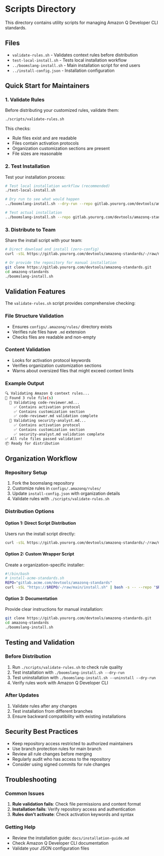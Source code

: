 # Scripts Directory

This directory contains utility scripts for managing Amazon Q Developer CLI standards.

## Files

- `validate-rules.sh` - Validates context rules before distribution
- `test-local-install.sh` - Tests local installation workflow
- `../boomslang-install.sh` - Main installation script for end users
- `../install-config.json` - Installation configuration

## Quick Start for Maintainers

### 1. Validate Rules

Before distributing your customized rules, validate them:

```bash
./scripts/validate-rules.sh
```

This checks:
- Rule files exist and are readable
- Files contain activation protocols
- Organization customization sections are present
- File sizes are reasonable

### 2. Test Installation

Test your installation process:

```bash
# Test local installation workflow (recommended)
./test-local-install.sh

# Dry run to see what would happen  
../boomslang-install.sh --dry-run --repo gitlab.yourorg.com/devtools/amazonq-standards

# Test actual installation
../boomslang-install.sh --repo gitlab.yourorg.com/devtools/amazonq-standards --branch develop
```

### 3. Distribute to Team

Share the install script with your team:

```bash
# Direct download and install (zero-config)
curl -sSL https://gitlab.yourorg.com/devtools/amazonq-standards/-/raw/main/boomslang-install.sh | bash

# Or provide the repository for manual installation
git clone https://gitlab.yourorg.com/devtools/amazonq-standards.git
cd amazonq-standards
./boomslang-install.sh
```

## Validation Features

The `validate-rules.sh` script provides comprehensive checking:

### File Structure Validation
- Ensures `configs/.amazonq/rules/` directory exists
- Verifies rule files have `.md` extension
- Checks files are readable and non-empty

### Content Validation
- Looks for activation protocol keywords
- Verifies organization customization sections
- Warns about oversized files that might exceed context limits

### Example Output

```bash
🔍 Validating Amazon Q context rules...
📁 Found 3 rule file(s)
  📄 Validating code-reviewer.md...
    ✅ Contains activation protocol
    ✅ Contains customization section
    ✅ code-reviewer.md validation complete
  📄 Validating security-analyst.md...
    ✅ Contains activation protocol
    ✅ Contains customization section
    ✅ security-analyst.md validation complete
✅ All rule files passed validation!
📦 Ready for distribution
```

## Organization Workflow

### Repository Setup
1. Fork the boomslang repository
2. Customize rules in `configs/.amazonq/rules/`
3. Update `install-config.json` with organization details
4. Validate rules with `./scripts/validate-rules.sh`

### Distribution Options

#### Option 1: Direct Script Distribution
Users run the install script directly:
```bash
curl -sSL https://gitlab.yourorg.com/devtools/amazonq-standards/-/raw/main/install.sh | bash -s -- --repo gitlab.yourorg.com/devtools/amazonq-standards
```

#### Option 2: Custom Wrapper Script
Create a organization-specific installer:
```bash
#!/bin/bash
# install-acme-standards.sh
REPO="gitlab.acme.com/devtools/amazonq-standards"
curl -sSL "https://$REPO/-/raw/main/install.sh" | bash -s -- --repo "$REPO" "$@"
```

#### Option 3: Documentation
Provide clear instructions for manual installation:
```bash
git clone https://gitlab.yourorg.com/devtools/amazonq-standards.git
cd amazonq-standards
./boomslang-install.sh
```

## Testing and Validation

### Before Distribution
1. Run `./scripts/validate-rules.sh` to check rule quality
2. Test installation with `./boomslang-install.sh --dry-run`
3. Test uninstallation with `./boomslang-install.sh --uninstall --dry-run`
4. Verify rules work with Amazon Q Developer CLI

### After Updates
1. Validate rules after any changes
2. Test installation from different branches
3. Ensure backward compatibility with existing installations

## Security Best Practices

- Keep repository access restricted to authorized maintainers
- Use branch protection rules for main branch
- Review all rule changes before merging
- Regularly audit who has access to the repository
- Consider using signed commits for rule changes

## Troubleshooting

### Common Issues

1. **Rule validation fails**: Check file permissions and content format
2. **Installation fails**: Verify repository access and authentication
3. **Rules don't activate**: Check activation keywords and syntax

### Getting Help

- Review the installation guide: `docs/installation-guide.md`
- Check Amazon Q Developer CLI documentation
- Validate your JSON configuration files